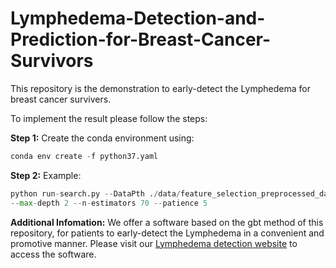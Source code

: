 # Lymphedema-Detection-and-Prediction-for-Breast-Cancer-Survivors
This repository is the demonstration to early-detect the Lymphedema for breast cancer survivers. 

To implement the result please follow the steps:

**Step 1:** Create the conda environment using:

```python
conda env create -f python37.yaml
```
**Step 2:** 
Example: 

```python
python run-search.py --DataPth ./data/feature_selection_preprocessed_data.csv --estimator gbt --learning-rate 0.1 \
--max-depth 2 --n-estimators 70 --patience 5              
```

**Additional Infomation:** We offer a software based on the gbt method of this repository, for patients to early-detect the Lymphedema in a convenient and promotive manner. Please visit our [Lymphedema detection website](https://optimallymph.org/) to access the software.